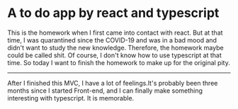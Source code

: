 # A to do app by react and typescript

This is the homework when I first came into contact with react.
But at that time, I was quarantined since the COVID-19 and was in a bad mood and didn't want to study the new knowledge.
Therefore, the homework maybe could be called shit. Of course, I don't know how to use typescript at that time. So today I want to finish the homework to make up for the original pity.

***

After I finished this MVC, I have a lot of feelings.It's probably been three months since I started Front-end, and I can finally make something interesting with typescript. It is memorable.
